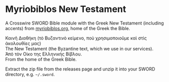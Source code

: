 # **M**yrio**b**iblos **N**ew **T**estament

A Crosswire SWORD Bible module with the Greek New Testament (including accents) from [myriobiblos.org](http://www.myriobiblos.gr/bible/), home of the Greek the Bible.

Καινῆ Διαθήκη (τὸ Βυζαντινὸ κείμενο, ποὺ χρησιμοποιοῦμε καὶ στὶς ἀκολουθίες μας)  
The New Testament (the Byzantine text, which we use in our services).  
Ἀπό τὸν Οίκο της Ελληνικής Βίβλου.  
From the home of the Greek Bible.  

Extract the zip file from the releases page and unzip it into your SWORD directory, e.g. `~/.sword`.
